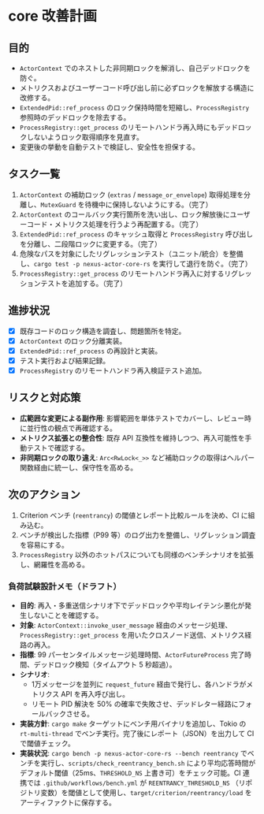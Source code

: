 # core 改善計画

## 目的
- `ActorContext` でのネストした非同期ロックを解消し、自己デッドロックを防ぐ。
- メトリクスおよびユーザーコード呼び出し前に必ずロックを解放する構造に改修する。
- `ExtendedPid::ref_process` のロック保持時間を短縮し、`ProcessRegistry` 参照時のデッドロックを除去する。
- `ProcessRegistry::get_process` のリモートハンドラ再入時にもデッドロックしないようロック取得順序を見直す。
- 変更後の挙動を自動テストで検証し、安全性を担保する。

## タスク一覧
1. `ActorContext` の補助ロック (`extras` / `message_or_envelope`) 取得処理を分離し、`MutexGuard` を待機中に保持しないようにする。（完了）
2. `ActorContext` のコールバック実行箇所を洗い出し、ロック解放後にユーザーコード・メトリクス処理を行うよう再配置する。（完了）
3. `ExtendedPid::ref_process` のキャッシュ取得と `ProcessRegistry` 呼び出しを分離し、二段階ロックに変更する。（完了）
4. 危険なパスを対象にしたリグレッションテスト（ユニット/統合）を整備し、`cargo test -p nexus-actor-core-rs` を実行して退行を防ぐ。（完了）
5. `ProcessRegistry::get_process` のリモートハンドラ再入に対するリグレッションテストを追加する。（完了）

## 進捗状況
- [x] 既存コードのロック構造を調査し、問題箇所を特定。
- [x] `ActorContext` のロック分離実装。
- [x] `ExtendedPid::ref_process` の再設計と実装。
- [x] テスト実行および結果記録。
- [x] `ProcessRegistry` のリモートハンドラ再入検証テスト追加。

## リスクと対応策
- **広範囲な変更による副作用**: 影響範囲を単体テストでカバーし、レビュー時に並行性の観点で再確認する。
- **メトリクス拡張との整合性**: 既存 API 互換性を維持しつつ、再入可能性を手動テストで確認する。
- **非同期ロックの取り違え**: `Arc<RwLock<_>>` など補助ロックの取得はヘルパー関数経由に統一し、保守性を高める。

## 次のアクション
1. Criterion ベンチ (`reentrancy`) の閾値とレポート比較ルールを決め、CI に組み込む。
2. ベンチが検出した指標（P99 等）のログ出力を整備し、リグレッション調査を容易にする。
3. `ProcessRegistry` 以外のホットパスについても同様のベンチシナリオを拡張し、網羅性を高める。

### 負荷試験設計メモ（ドラフト）
- **目的**: 再入・多重送信シナリオ下でデッドロックや平均レイテンシ悪化が発生しないことを確認する。
- **対象**: `ActorContext::invoke_user_message` 経由のメッセージ処理、`ProcessRegistry::get_process` を用いたクロスノード送信、メトリクス経路の再入。
- **指標**: 99 パーセンタイルメッセージ処理時間、`ActorFutureProcess` 完了時間、デッドロック検知（タイムアウト 5 秒超過）。
- **シナリオ**:
  - 1万メッセージを並列に `request_future` 経由で発行し、各ハンドラがメトリクス API を再入呼び出し。
  - リモート PID 解決を 50% の確率で失敗させ、デッドレター経路にフォールバックさせる。
- **実装方針**: `cargo make` ターゲットにベンチ用バイナリを追加し、Tokio の `rt-multi-thread` でベンチ実行。完了後にレポート（JSON）を出力して CI で閾値チェック。
- **実装状況**: `cargo bench -p nexus-actor-core-rs --bench reentrancy` でベンチを実行し、`scripts/check_reentrancy_bench.sh` により平均応答時間がデフォルト閾値（25ms、`THRESHOLD_NS` 上書き可）をチェック可能。CI 連携では `.github/workflows/bench.yml` が `REENTRANCY_THRESHOLD_NS` （リポジトリ変数）を閾値として使用し、`target/criterion/reentrancy/load` をアーティファクトに保存する。
